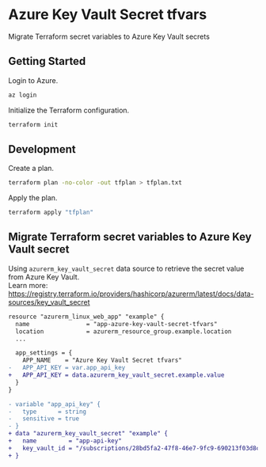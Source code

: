 # Azure Key Vault Secret tfvars

Migrate Terraform secret variables to Azure Key Vault secrets

## Getting Started

Login to Azure.

```bash
az login
```

Initialize the Terraform configuration.

```bash
terraform init
```

## Development

Create a plan.

```bash
terraform plan -no-color -out tfplan > tfplan.txt
```

Apply the plan.

```bash
terraform apply "tfplan"
```

## Migrate Terraform secret variables to Azure Key Vault secret

Using `azurerm_key_vault_secret` data source to retrieve the secret value from Azure Key Vault.\
Learn more: <https://registry.terraform.io/providers/hashicorp/azurerm/latest/docs/data-sources/key_vault_secret>

```diff
resource "azurerm_linux_web_app" "example" {
  name                = "app-azure-key-vault-secret-tfvars"
  location            = azurerm_resource_group.example.location
  ...

  app_settings = {
    APP_NAME    = "Azure Key Vault Secret tfvars"
-   APP_API_KEY = var.app_api_key
+   APP_API_KEY = data.azurerm_key_vault_secret.example.value
  }
}

- variable "app_api_key" {
-   type      = string
-   sensitive = true
- }
+ data "azurerm_key_vault_secret" "example" {
+   name         = "app-api-key"
+   key_vault_id = "/subscriptions/28bd5fa2-47f8-46e7-9fc9-690213f03d8c/resourceGroups/rg-azure-key-vault-secret-tfvars/providers/Microsoft.KeyVault/vaults/kv-secret-tfvars"
+ }
```
